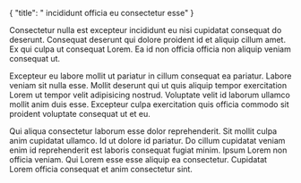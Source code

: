 {
  "title": " incididunt officia eu consectetur esse"
}

Consectetur nulla est excepteur incididunt eu nisi cupidatat consequat do deserunt. Consequat deserunt qui dolore proident id et aliquip cillum amet. Ex qui culpa ut consequat Lorem. Ea id non officia officia non aliquip veniam consequat ut.

Excepteur eu labore mollit ut pariatur in cillum consequat ea pariatur. Labore veniam sit nulla esse. Mollit deserunt qui ut quis aliquip tempor exercitation Lorem ut tempor velit adipisicing nostrud. Voluptate velit id laborum ullamco mollit anim duis esse. Excepteur culpa exercitation quis officia commodo sit proident voluptate consequat ut et eu.

Qui aliqua consectetur laborum esse dolor reprehenderit. Sit mollit culpa anim cupidatat ullamco. Id ut dolore id pariatur. Do cillum cupidatat veniam enim id reprehenderit est laboris consequat fugiat minim. Ipsum Lorem non officia veniam. Qui Lorem esse esse aliquip ea consectetur. Cupidatat Lorem officia consequat et anim consectetur sint.